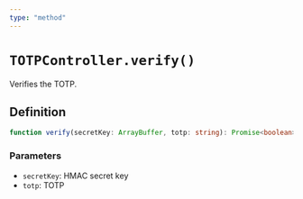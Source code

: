 ```yaml
---
type: "method"
---
```


# `TOTPController.verify()`

Verifies the TOTP.

## Definition

```ts
function verify(secretKey: ArrayBuffer, totp: string): Promise<boolean>;
```

### Parameters

- `secretKey`: HMAC secret key
- `totp`: TOTP
